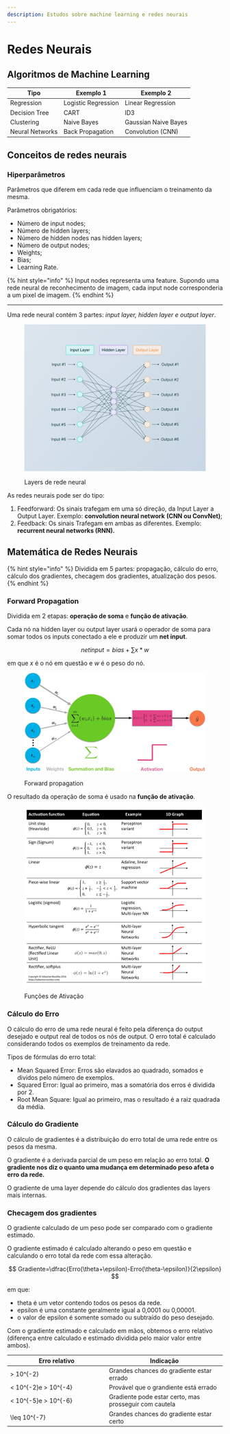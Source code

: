 ```yaml
---
description: Estudos sobre machine learning e redes neurais
---
```


# Redes Neurais

## Algoritmos de Machine Learning

| Tipo            | Exemplo 1           | Exemplo 2            |
| --------------- | ------------------- | -------------------- |
| Regression      | Logistic Regression | Linear Regression    |
| Decision Tree   | CART                | ID3                  |
| Clustering      | Naive Bayes         | Gaussian Naive Bayes |
| Neural Networks | Back Propagation    | Convolution (CNN)    |

## Conceitos de redes neurais

### Hiperparâmetros

Parâmetros que diferem em cada rede que influenciam o treinamento da mesma.

Parâmetros obrigatórios:

* Número de input nodes;
* Número de hidden layers;
* Número de hidden nodes nas hidden layers;
* Número de output nodes;
* Weights;
* Bias;
* Learning Rate.

{% hint style="info" %}
Input nodes representa uma feature. Supondo uma rede neural de reconhecimento de imagem, cada input node corresponderia a um pixel de imagem.
{% endhint %}

***

Uma rede neural contém 3 partes: _input layer, hidden layer e output layer_.

<figure><img src="../.gitbook/assets/image.png" alt=""><figcaption><p>Layers de rede neural</p></figcaption></figure>

As redes neurais pode ser do tipo:

1. Feedforward: Os sinais trafegam em uma só direção, da Input Layer a Output Layer. Exemplo: **convolution neural network** **(CNN ou ConvNet)**;
2. Feedback: Os sinais Trafegam em ambas as diferentes. Exemplo: **recurrent neural networks (RNN).**

## Matemática de Redes Neurais

{% hint style="info" %}
Dividida em 5 partes: propagação, cálculo do erro, cálculo dos gradientes, checagem dos gradientes, atualização dos pesos.
{% endhint %}

### Forward Propagation

Dividida em 2 etapas: **operação de soma** e **função de ativação**.

Cada nó na hidden layer ou output layer usará o operador de soma para somar todos os inputs conectado a ele e produzir um **net input**.

$$
netinput=bias+\sum x*w
$$

em que _x_ é o nó em questão e _w_ é o peso do nó.

<figure><img src="../.gitbook/assets/image (2).png" alt=""><figcaption><p>Forward propagation</p></figcaption></figure>

O resultado da operação de soma é usado na **função de ativação**.

<figure><img src="../.gitbook/assets/image (1).png" alt=""><figcaption><p>Funções de Ativação</p></figcaption></figure>

### Cálculo do Erro

O cálculo do erro de uma rede neural é feito pela diferença do output desejado e output real de todos os nós de output. O erro total é calculado considerando todos os exemplos de treinamento da rede.

Tipos de fórmulas do erro total:

* Mean Squared Error: Erros são elavados ao quadrado, somados e dividos pelo número de exemplos.
* Squared Error: Igual ao primeiro, mas a somatória dos erros é dividida por 2.
* Root Mean Square: Igual ao primeiro, mas o resultado é a raiz quadrada da média.

### Cálculo do Gradiente

O cálculo de gradientes é a distribuição do erro total de uma rede entre os pesos da mesma.

O gradiente é a derivada parcial de um peso em relação ao erro total. **O gradiente nos diz o quanto uma mudança em determinado peso afeta o erro da rede.**

O gradiente de uma layer depende do cálculo dos gradientes das layers mais internas.

### Checagem dos gradientes

O gradiente calculado de um peso pode ser comparado com o gradiente estimado.

O gradiente estimado é calculado alterando o peso em questão e calculando o erro total da rede com essa alteração.

$$
Gradiente=\dfrac{Erro(\theta+\epsilon)-Erro(\theta-\epsilon)}{2\epsilon}
$$

em que:

* theta é um vetor contendo todos os pesos da rede.
* epsilon é uma constante geralmente igual a 0,0001 ou 0,00001.
* o valor de epsilon é somente somado ou subtraído do peso desejado.

Com o gradiente estimado e calculado em mãos, obtemos o erro relativo (diferença entre calculado e estimado dividida pelo maior valor entre ambos).

<table><thead><tr><th width="217">Erro relativo</th><th>Indicação</th></tr></thead><tbody><tr><td><span class="math">> 10^{-2}</span></td><td>Grandes chances do gradiente estar errado</td></tr><tr><td><span class="math">&#x3C; 10^{-2}</span>e <span class="math">> 10^{-4}</span></td><td>Provável que o grandiente está errado</td></tr><tr><td><span class="math">&#x3C; 10^{-5}</span>e <span class="math">> 10^{-6}</span></td><td>Gradiente pode estar certo, mas prosseguir com cautela</td></tr><tr><td><span class="math">\leq 10^{-7}</span></td><td>Grandes chances do gradiente estar certo</td></tr></tbody></table>
